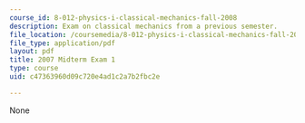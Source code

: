```yaml
---
course_id: 8-012-physics-i-classical-mechanics-fall-2008
description: Exam on classical mechanics from a previous semester.
file_location: /coursemedia/8-012-physics-i-classical-mechanics-fall-2008/c47363960d09c720e4ad1c2a7b2fbc2e_2007_quiz1.pdf
file_type: application/pdf
layout: pdf
title: 2007 Midterm Exam 1
type: course
uid: c47363960d09c720e4ad1c2a7b2fbc2e

---
```

None